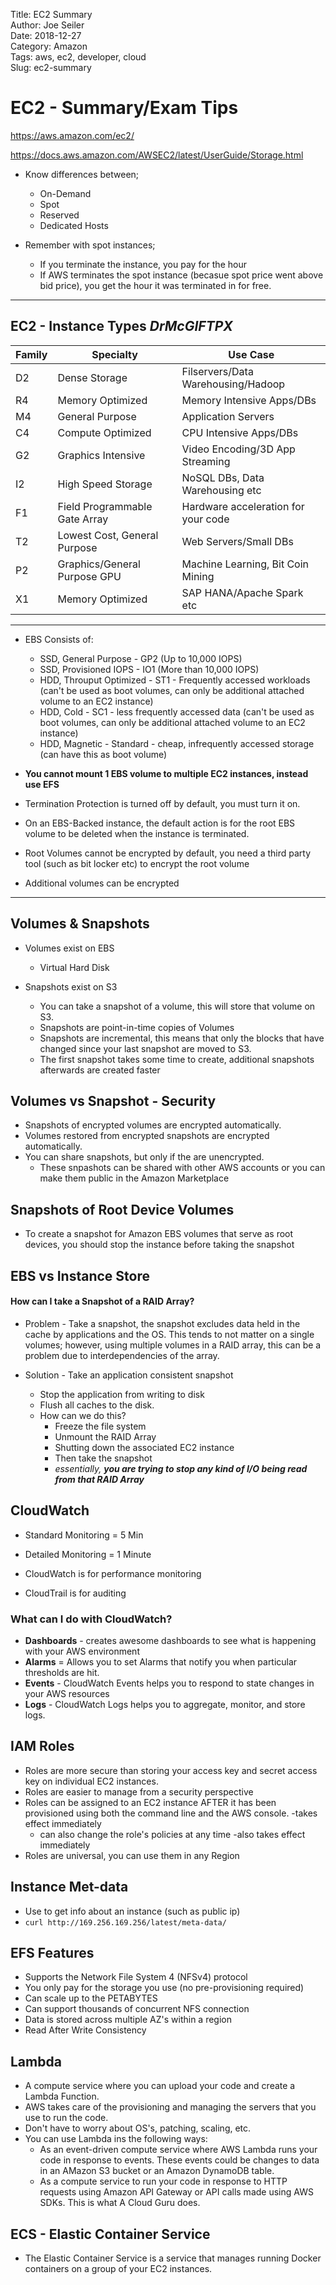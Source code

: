 Title: EC2 Summary   
Author: Joe Seiler  
Date: 2018-12-27   
Category: Amazon   
Tags: aws, ec2, developer, cloud  
Slug: ec2-summary  

# EC2 - Summary/Exam Tips  

https://aws.amazon.com/ec2/  

https://docs.aws.amazon.com/AWSEC2/latest/UserGuide/Storage.html  

* Know differences between;  
    - On-Demand  
    - Spot  
    - Reserved  
    - Dedicated Hosts  

* Remember with spot instances;  
    - If you terminate the instance, you pay for the hour  
    - If AWS terminates the spot instance (becasue spot price went above bid price), you get the hour it was terminated in for free.  

***  

## EC2 - Instance Types *DrMcGIFTPX*  

| Family  | Specialty                     |  Use Case                           |
|---------|-------------------------------| ----------------------------------  |
| D2      | Dense Storage                 | Filservers/Data Warehousing/Hadoop  |
| R4      | Memory Optimized              | Memory Intensive Apps/DBs           |
| M4      | General Purpose               | Application Servers                 |
| C4      | Compute Optimized             | CPU Intensive Apps/DBs              |
| G2      | Graphics Intensive            | Video Encoding/3D App Streaming     |
| I2      | High Speed Storage            | NoSQL DBs, Data Warehousing etc     |
| F1      | Field Programmable Gate Array | Hardware acceleration for your code |
| T2      | Lowest Cost, General Purpose  | Web Servers/Small DBs               |
| P2      | Graphics/General Purpose GPU  | Machine Learning, Bit Coin Mining   | 
| X1      | Memory Optimized              | SAP HANA/Apache Spark etc           |  

***  

* EBS Consists of:  
    - SSD, General Purpose - GP2 (Up to 10,000 IOPS)  
    - SSD, Provisioned IOPS - IO1 (More than 10,000 IOPS)  
    - HDD, Throuput Optimized - ST1 - Frequently accessed workloads (can't be used as boot volumes, can only be additional attached volume to an EC2 instance)  
    - HDD, Cold - SC1 - less frequently accessed data (can't be used as boot volumes, can only be additional attached volume to an EC2 instance)  
    - HDD, Magnetic - Standard - cheap, infrequently accessed storage (can have this as boot volume)  

* **You cannot mount 1 EBS volume to multiple EC2 instances, instead use EFS**    


* Termination Protection is turned off by default, you must turn it on.  
* On an EBS-Backed instance, the default action is for the root EBS volume to be deleted when the instance is terminated.  
* Root Volumes cannot be encrypted by default, you need a third party tool (such as bit locker etc) to encrypt the root volume  
* Additional volumes can be encrypted  

***  

## Volumes & Snapshots  

* Volumes exist on EBS  
    - Virtual Hard Disk  

* Snapshots exist on S3
    - You can take a snapshot of a volume, this will store that volume on S3.  
    - Snapshots are point-in-time copies of Volumes  
    - Snapshots are incremental, this means that only the blocks that have changed since your last snapshot are moved to S3.  
    - The first snapshot takes some time to create, additional snapshots afterwards are created faster  

## Volumes vs Snapshot - Security  

* Snapshots of encrypted volumes are encrypted automatically.  
* Volumes restored from encrypted snapshots are encrypted automatically.  
* You can share snapshots, but only if the are unencrypted.  
    - These snpashots can be shared with other AWS accounts or you can make them public in the Amazon Marketplace  

## Snapshots of Root Device Volumes  
* To create a snapshot for Amazon EBS volumes that serve as root devices, you should stop the instance before taking the snapshot  

## EBS vs Instance Store  

#### How can I take a Snapshot of a RAID Array?  
* Problem - Take a snapshot, the snapshot excludes data held in the cache by applications and the OS. This tends to not matter on a single volumes; however, using multiple volumes in a RAID array, this can be a problem due to interdependencies of the array.  

* Solution - Take an application consistent snapshot  
    - Stop the application from writing to disk  
    - Flush all caches to the disk.  
    - How can we do this?  
        - Freeze the file system  
        - Unmount the RAID Array  
        - Shutting down the associated EC2 instance  
        - Then take the snapshot  
        - *essentially, **you are trying to stop any kind of I/O being read from that RAID Array*** 

## CloudWatch  

* Standard Monitoring = 5 Min  
* Detailed Monitoring = 1 Minute  

* CloudWatch is for performance monitoring  
* CloudTrail is for auditing  

### What can I do with CloudWatch?  
* **Dashboards** - creates awesome dashboards to see what is happening with your AWS environment  
* **Alarms** = Allows you to set Alarms that notify you when particular thresholds are hit.  
* **Events** - CloudWatch Events helps you to respond to state changes in your AWS resources  
* **Logs** - CloudWatch Logs helps you to aggregate, monitor, and store logs.  

## IAM Roles  
* Roles are more secure than storing your access key and secret access key on individual EC2 instances.  
* Roles are easier to manage from a security perspective  
* Roles can be assigned to an EC2 instance AFTER it has been provisioned using both the command line and the AWS console. -takes effect immediately  
    - can also change the role's policies at any time -also takes effect immediately  
* Roles are universal, you can use them in any Region  

## Instance Met-data  
* Use to get info about an instance (such as public ip)  
* `curl http://169.256.169.256/latest/meta-data/`  

## EFS Features  
* Supports the Network File System 4 (NFSv4) protocol  
* You only pay for the storage you use (no pre-provisioning required)  
* Can scale up to the PETABYTES  
* Can support thousands of concurrent NFS connection  
* Data is stored across multiple AZ's within a region  
* Read After Write Consistency  

## Lambda  
* A compute service where you can upload your code and create a Lambda Function.  
* AWS takes care of the provisioning and managing the servers that you use to run the code.  
* Don't have to worry about OS's, patching, scaling, etc.  
* You can use Lambda ins the following ways:  
    - As an event-driven compute service where AWS Lambda runs your code in response to events. These events could be changes to data in an AMazon S3 bucket or an Amazon DynamoDB table.  
    - As a compute service to run your code in response to HTTP requests using Amazon API Gateway or API calls made using AWS SDKs. This is what A Cloud Guru does.  

## ECS - Elastic Container Service  

* The Elastic Container Service is a service that manages running Docker containers on a group of your EC2 instances.  